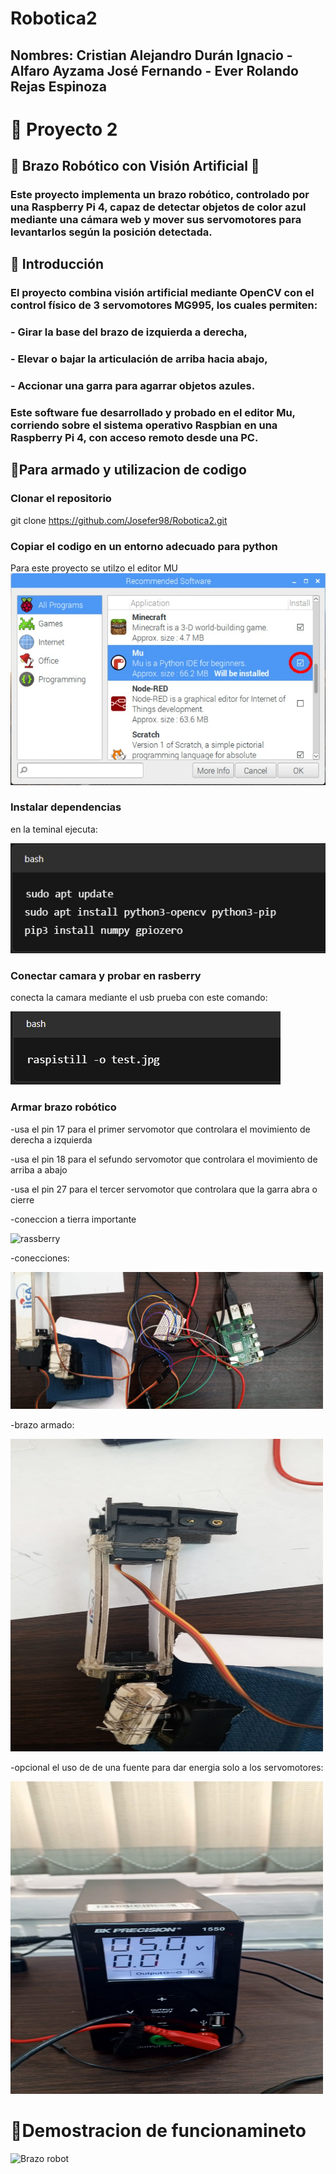 # Robotica2
## Nombres: Cristian Alejandro Durán Ignacio - Alfaro Ayzama José Fernando - Ever Rolando Rejas Espinoza

# 🚀 Proyecto 2

## 🤖 Brazo Robótico con Visión Artificial 🤖
### Este proyecto implementa un brazo robótico, controlado por una Raspberry Pi 4, capaz de **detectar objetos de color azul** mediante una cámara web y **mover sus servomotores** para levantarlos según la posición detectada.

## 📌 Introducción
### El proyecto combina **visión artificial** mediante OpenCV con el control físico de **3 servomotores MG995**, los cuales permiten:

### - Girar la base del brazo de izquierda a derecha,
### - Elevar o bajar la articulación de arriba hacia abajo,
### - Accionar una garra para agarrar objetos azules.
### Este software fue desarrollado y probado en el **editor Mu**, corriendo sobre el sistema operativo Raspbian en una **Raspberry Pi 4**, con acceso remoto desde una PC.

## 🚀Para armado y utilizacion de codigo
### Clonar el repositorio 
git clone https://github.com/Josefer98/Robotica2.git
### Copiar el codigo en un entorno adecuado para python
Para este proyecto se utilzo el editor MU
![Editor MU de Rasbien](files/mu.jpg)
### Instalar dependencias
en la teminal ejecuta:

![comandos](files/comandos.jpg)
### Conectar camara y probar en rasberry
conecta la camara mediante el usb
prueba con este comando:

![comandos](files/pruebacam.jpg)
### Armar brazo robótico
  -usa el pin 17 para el primer servomotor que controlara el movimiento de derecha a izquierda
  
  -usa el pin 18 para el sefundo servomotor que controlara el movimiento de arriba a abajo
  
  -usa el pin 27 para el tercer servomotor que controlara que la garra abra o cierre
  
  -coneccion a tierra importante 

  <p>
  <img src="files/pinesrassberry.jpeg" alt="rassberry" width="500" height="500"/>
  </p>
  
  -conecciones:
  
  <p>
  <img src="files/circuito.jpeg" alt="conecciones" width="500" />
  </p>
  
  -brazo armado:

  <p>
  <img src="files/brazo.jpeg" alt="brazo" width="500" height="500"/>
  </p>
  
  -opcional el uso de de una fuente para dar energia solo a los servomotores:

  <p>
  <img src="files/fuente.jpeg" alt="fuente" width="500" height="500"/>
  </p>
  
# 🎥Demostracion de funcionamineto

![Brazo robot](files/demostracion.gif)
  
